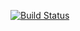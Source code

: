 
[![Build Status](https://travis-ci.org/NeverMore27/lab06.svg?branch=master)](https://travis-ci.org/NeverMore27/lab06)
